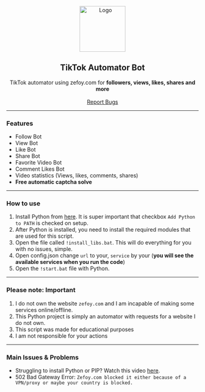 
<br/>
<div align="center">
  <a href="https://github.com/flowsidee/Zefoy_TIKTOK_BOT">
    <img src="https://www.edigitalagency.com.au/wp-content/uploads/TikTok-icon-glyph.png" alt="Logo" width="120" height="120">
  </a>
  
  <h2 align="center">TikTok Automator Bot</h3>

  <p align="center">
    TikTok automator using zefoy.com for <b>followers, views, likes, shares and more</b>
    <br />
    <br />
    <a href="https://github.com/flowsidee/Zefoy_TIKTOK_BOT/issues">Report Bugs</a>
    
  </p>
</div>
  
---------------------------------------

### Features
* Follow Bot
* View Bot
* Like Bot
* Share Bot
* Favorite Video Bot
* Comment Likes Bot
* Video statistics (Views, likes, comments, shares)
* **Free automatic captcha solve**

---------------------------------------

### How to use

1. Install Python from <a href="https://www.python.org/ftp/python/3.11.3/python-3.11.3-amd64.exe">here</a>. It is super important that checkbox `Add Python to PATH` is checked on setup.
2. After Python is installed, you need to install the required modules that are used for this script. 
3. Open the file called `!install_libs.bat`. This will do everything for you with no issues, simple.
4. Open config.json change `url` to your, `service` by your (**you will see the available services when you run the code**)
5. Open the `!start.bat` file with Python. 

---------------------------------------
### Please note: Important
1. I do not own the website `zefoy.com` and I am incapable of making some services online/offline.
2. This Python project is simply an automator with requests for a website I do not own.
3. This script was made for educational purposes
4. I am not responsible for your actions

---------------------------------------
### Main Issues & Problems

* Struggling to install Python or PIP? Watch this video <a href="https://youtu.be/dYfKJMPNMDw?t=52">here</a>. 
* 502 Bad Gateway Error: `Zefoy.com blocked it either because of a VPN/proxy or maybe your country is blocked.`
